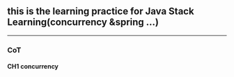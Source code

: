 ## this is the learning practice for Java Stack Learning(concurrency &spring ...)

---

### CoT
#### CH1 concurrency